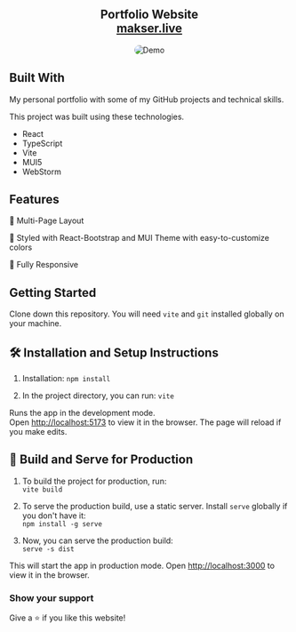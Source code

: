 <h2 align="center">
  Portfolio Website <br/>
  <a href="https://makser.live" target="_blank">makser.live</a>
</h2>
<div align="center">
  <img alt="Demo" src="https://i.imgur.com/plRtoy2.png" style="border-radius: 15px;" />
</div>

## Built With

My personal portfolio with some of my GitHub projects and technical skills.<br>

This project was built using these technologies.

- React
- TypeScript
- Vite
- MUI5
- WebStorm

## Features

📖 Multi-Page Layout

🎨 Styled with React-Bootstrap and MUI Theme with easy-to-customize colors

📱 Fully Responsive

## Getting Started

Clone down this repository. You will need `vite` and `git` installed globally on your machine.

## 🛠 Installation and Setup Instructions

1. Installation: `npm install`

2. In the project directory, you can run: `vite`

Runs the app in the development mode.\
Open [http://localhost:5173](http://localhost:5173) to view it in the browser.
The page will reload if you make edits.

## 🔨 Build and Serve for Production

1. To build the project for production, run:  
   `vite build`

2. To serve the production build, use a static server. Install `serve` globally if you don't have it:  
   `npm install -g serve`

3. Now, you can serve the production build:  
   `serve -s dist`

This will start the app in production mode. Open [http://localhost:3000](http://localhost:3000) to view it in the
browser.

### Show your support

Give a ⭐ if you like this website!